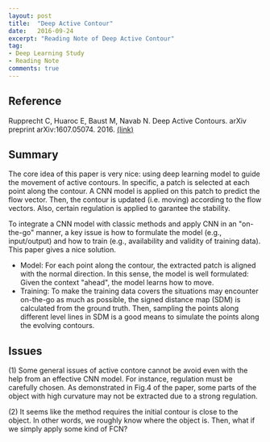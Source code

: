 ```yaml
---
layout: post
title:  "Deep Active Contour"
date:   2016-09-24
excerpt: "Reading Note of Deep Active Contour"
tag:
- Deep Learning Study
- Reading Note
comments: true
---
```


## Reference

Rupprecht C, Huaroc E, Baust M, Navab N. Deep Active Contours. arXiv preprint arXiv:1607.05074. 2016. [(link)](https://arxiv.org/abs/1607.05074)

## Summary

The core idea of this paper is very nice: using deep learning model to guide the movement of active contours. In specific, a patch is selected at each point along the contour. A CNN model is applied on this patch to predict the flow vector. Then, the contour is updated (i.e. moving) according to the flow vectors. Also, certain regulation is applied to garantee the stability. 

To integrate a CNN model with classic methods and apply CNN in an "on-the-go" manner, a key issue is how to formulate the model (e.g., input/output) and how to train (e.g., availability and validity of training data). This paper gives a nice solution. 

* Model: For each point along the contour, the extracted patch is aligned with the normal direction. In this sense, the model is well formulated: Given the context "ahead", the model learns how to move.  
* Training: To make the training data covers the situations may encounter on-the-go as much as possible, the signed distance map (SDM) is calculated from the ground truth. Then, sampling the points along different level lines in SDM is a good means to simulate the points along the evolving contours.

## Issues

(1) Some general issues of active contore cannot be avoid even with the help from an effective CNN model. For instance, regulation must be carefully chosen. As demonstrated in Fig.4 of the paper, some parts of the object with high curvature may not be extracted due to a strong regulation. 

(2) It seems like the method requires the initial contour is close to the object. In other words, we roughly know where the object is. Then, what if we simply apply some kind of FCN? 
